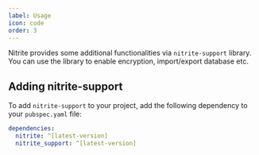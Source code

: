 ```yaml
---
label: Usage
icon: code
order: 3
---
```


Nitrite provides some additional functionalities via `nitrite-support` library. You can use the library to enable encryption, import/export database etc.

## Adding nitrite-support

To add `nitrite-support` to your project, add the following dependency to your `pubspec.yaml` file:

```yaml
dependencies:
  nitrite: ^[latest-version]
  nitrite_support: ^[latest-version]
```